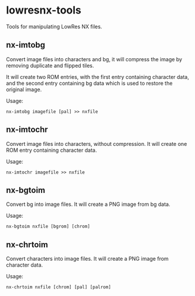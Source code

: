 # lowresnx-tools
Tools for manipulating LowRes NX files.

## nx-imtobg
Convert image files into characters and bg, it will compress the image by removing duplicate and flipped tiles.

It will create two ROM entries, with the first entry containing character data, and the second entry containing bg data which is used to restore the original image.

Usage:
```
nx-imtobg imagefile [pal] >> nxfile
```

## nx-imtochr
Convert image files into characters, without compression. It will create one ROM entry containing character data.

Usage:
```
nx-imtochr imagefile >> nxfile
```

## nx-bgtoim
Convert bg into image files. It will create a PNG image from bg data.

Usage:
```
nx-bgtoim nxfile [bgrom] [chrom]
```

## nx-chrtoim
Convert characters into image files. It will create a PNG image from character data.

Usage:
```
nx-chrtoim nxfile [chrom] [pal] [palrom]
```
